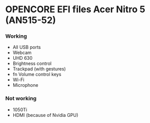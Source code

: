 # OPENCORE EFI files Acer Nitro 5 (AN515-52)

### Working
* All USB ports
* Webcam
* UHD 630
* Brightness control
* Trackpad (with gestures)
* fn Volume control keys
* Wi-Fi
* Microphone

### Not working
* 1050Ti
* HDMI (because of Nvidia GPU)
